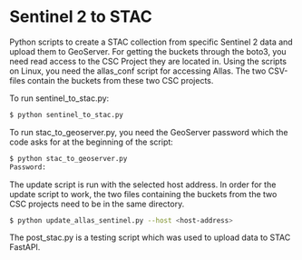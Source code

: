 # Sentinel 2 to STAC

Python scripts to create a STAC collection from specific Sentinel 2 data and upload them to GeoServer. For getting the buckets through the boto3, you need read access to the CSC Project they are located in. Using the scripts on Linux, you need the allas_conf script for accessing Allas. The two CSV-files contain the buckets from these two CSC projects.

To run sentinel_to_stac.py:
```sh
$ python sentinel_to_stac.py
```

To run stac_to_geoserver.py, you need the GeoServer password which the code asks for at the beginning of the script:
```sh
$ python stac_to_geoserver.py
Password:
```

The update script is run with the selected host address. In order for the update script to work, the two files containing the buckets from the two CSC projects need to be in the same directory.
```sh
$ python update_allas_sentinel.py --host <host-address>
```

The post_stac.py is a testing script which was used to upload data to STAC FastAPI.